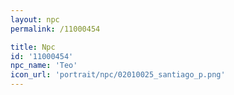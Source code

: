 ```yaml
---
layout: npc
permalink: /11000454

title: Npc
id: '11000454'
npc_name: 'Teo'
icon_url: 'portrait/npc/02010025_santiago_p.png'
---
```

